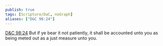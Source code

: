```yaml
---
publish: true
tags: [Scripture/DaC, noGraph]
aliases: ["D&C 98:24"]
---
```

[D&C 98:24](https://churchofjesuschrist.org/study/scriptures/dc-testament/dc/98?lang=eng&id=p24#p24) But if ye bear it not patiently, it shall be accounted unto you as being meted out as a just measure unto you.
